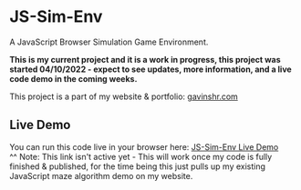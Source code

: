 # JS-Sim-Env
A JavaScript Browser Simulation Game Environment.

**This is my current project and it is a work in progress, this project was started 04/10/2022 - expect to see updates, more information, and a live code demo in the coming weeks.**

This project is a part of my website & portfolio: [gavinshr.com](https://gavinshr.com)  

## Live Demo
You can run this code live in your browser here: [JS-Sim-Env Live Demo](https://gavinshr.com/MazeAlgorithm/index.html)  
^^ Note: This link isn't active yet - This will work once my code is fully finished & published, for the time being this just pulls up my existing JavaScript maze algorithm demo on my website.
